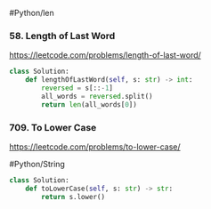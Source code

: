   
#Python/len 
### 58. Length of Last Word
https://leetcode.com/problems/length-of-last-word/

```python
class Solution:
    def lengthOfLastWord(self, s: str) -> int:
        reversed = s[::-1]
        all_words = reversed.split()
        return len(all_words[0])

```

### 709. To Lower Case
https://leetcode.com/problems/to-lower-case/

#Python/String

```python
class Solution:
    def toLowerCase(self, s: str) -> str:
        return s.lower()
```